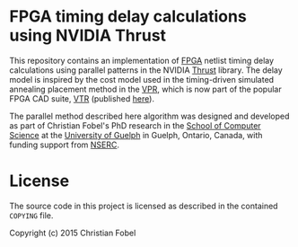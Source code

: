 FPGA timing delay calculations using NVIDIA Thrust
==================================================

This repository contains an implementation of [FPGA][4] netlist timing delay
calculations using parallel patterns in the NVIDIA [Thrust][9] library. The
delay model is inspired by the cost model used in the timing-driven simulated
annealing placement method in the [VPR][7], which is now part of the popular
FPGA CAD suite, [VTR][5] (published [here][6]).

The parallel method described here algorithm was designed and developed as part
of Christian Fobel's PhD research in the [School of Computer Science][2] at the
[University of Guelph][3] in Guelph, Ontario, Canada, with funding support from
[NSERC][8].


# License #

The source code in this project is licensed as described in the contained
`COPYING` file.

Copyright (c) 2015 Christian Fobel


[2]: http://www.socs.uoguelph.ca/
[3]: http://www.uoguelph.ca/
[4]: http://en.wikipedia.org/wiki/Field-programmable_gate_array
[5]: https://code.google.com/p/vtr-verilog-to-routing/
[6]: http://dx.doi.org/10.1145/2617593
[7]: http://dx.doi.org/10.1145/2068716.2068718
[8]: http://www.nserc-crsng.gc.ca/index_eng.asp
[9]: http://thrust.github.io/
